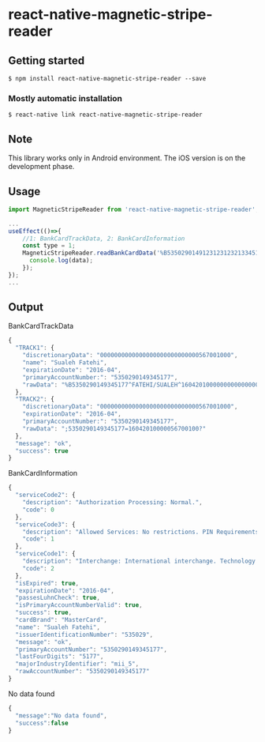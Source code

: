 # react-native-magnetic-stripe-reader

## Getting started

`$ npm install react-native-magnetic-stripe-reader --save`

### Mostly automatic installation

`$ react-native link react-native-magnetic-stripe-reader`
## Note
This library works only in Android environment. The iOS version is on the development phase.
## Usage
```javascript
import MagneticStripeReader from 'react-native-magnetic-stripe-reader';

...
useEffect(()=>{
    //1: BankCardTrackData, 2: BankCardInformation
    const type = 1;
    MagneticStripeReader.readBankCardData('%B5350290149123123123213345177^FATEHI/SUALEH^16042010000000000000000000000000000567001000?', type, (data) => {
      console.log(data);
    });
});
...
```
## Output
BankCardTrackData
```javascript
{
  "TRACK1": {
    "discretionaryData": "0000000000000000000000000000567001000",
    "name": "Sualeh Fatehi",
    "expirationDate": "2016-04",
    "primaryAccountNumber:": "5350290149345177",
    "rawData": "%B5350290149345177^FATEHI/SUALEH^16042010000000000000000000000000000567001000?"
  },
  "TRACK2": {
    "discretionaryData": "0000000000000000000000000000567001000",
    "expirationDate": "2016-04",
    "primaryAccountNumber:": "5350290149345177",
    "rawData": ";5350290149345177=16042010000056700100?"
  },
  "message": "ok",
  "success": true
}
```
BankCardInformation
```javascript
{
  "serviceCode2": {
    "description": "Authorization Processing: Normal.",
    "code": 0
  },
  "serviceCode3": {
    "description": "Allowed Services: No restrictions. PIN Requirements: None.",
    "code": 1
  },
  "serviceCode1": {
    "description": "Interchange: International interchange. Technology: Integrated circuit card.",
    "code": 2
  },
  "isExpired": true,
  "expirationDate": "2016-04",
  "passesLuhnCheck": true,
  "isPrimaryAccountNumberValid": true,
  "success": true,
  "cardBrand": "MasterCard",
  "name": "Sualeh Fatehi",
  "issuerIdentificationNumber": "535029",
  "message": "ok",
  "primaryAccountNumber": "5350290149345177",
  "lastFourDigits": "5177",
  "majorIndustryIdentifier": "mii_5",
  "rawAccountNumber": "5350290149345177"
}
```
No data found
```javascript
{
  "message":"No data found",
  "success":false
}
```
